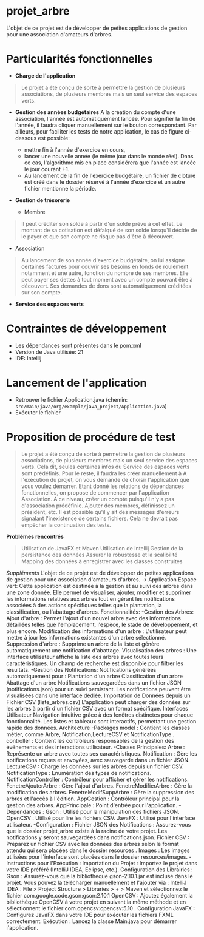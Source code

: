 # projet_arbre
L'objet de ce projet est de développer de petites applications de gestion pour une association d'amateurs d'arbres.

# Particularités fonctionnelles
- **Charge de l'application**
> Le projet a été conçu de sorte à permettre la gestion de plusieurs associations, de plusieurs membres mais un seul service des espaces verts.

- **Gestion des années budgétaires**
A la création du compte d'une association, l'année est automatiquement lancée.
Pour signifier la fin de l'année, il faudra cliquer manuellement sur le bouton correspondant.
Par ailleurs, pour faciliter les tests de notre application, le cas de figure ci-dessous est possible:
  - mettre fin à l'année d'exercice en cours,
  - lancer une nouvelle année (le même jour dans le monde réel).
Dans ce cas, l'algorithme mis en place considérera que l'année est lancée le jour courant +1.
  - Au lancement de la fin de l'exercice budgétaire, un fichier de cloture est créé dans le dossier réservé à l'année d'exercice et un autre fichier mentionne la période.

- **Gestion de trésorerie**
  - Membre
> Il peut créditer son solde à partir d'un solde prévu à cet effet. Le montant de sa cotisation est défalqué de son solde lorsqu'il décide de le payer et que son compte ne risque pas d'être à découvert.
  - Association
> Au lancement de son année d'exercice budgétaire, on lui assigne certaines factures pour couvrir ses besoins en fonds de roulement notamment et une autre, fonction du nombre de ses membres.
> Elle peut payer ses dettes à tout moment avec un compte pouvant être à découvert. Ses demandes de dons sont automatiquement créditées sur son compte.

- **Service des espaces verts**

# Contraintes de développement
- Les dépendances sont présentes dans le pom.xml
- Version de Java utilisée: 21
- IDE: Intellij

# Lancement de l'application
- Retrouver le fichier Application.java (chemin: ```src/main/java/org/example/java_project/Application.java```)
- Exécuter le fichier

# Proposition de procédure de test
> Le projet a été conçu de sorte à permettre la gestion de plusieurs associations, de plusieurs membres mais un seul service des espaces verts.
> Cela dit, seules certaines infos du Service des espaces verts sont prédéfinis. Pour le reste, il faudra les créer manuellement à
> A l'exécution du projet, on vous demande de choisir l'application que vous voulez démarrer.
> Etant donné les relations de dépendances fonctionnelles, on propose de commencer par l'application Association.
> A ce niveau, créer un compte puisqu'il n'y a pas d'association prédéfinie.
> Ajouter des membres, définissez un président, etc.
> Il est possible qu'il y ait des messages d'erreurs signalant l'inexistence de certains fichiers. Cela ne devrait pas empêcher la continuation des tests.

**Problèmes rencontrés**
> Utilisation de JavaFX et Maven
> Utilisation de Intellij
> Gestion de la persistance des données
> Assurer la robustesse et la scalibilité
> Mapping des données à enregistrer avec les classes construites


_Suppléments_
L'objet de ce projet est de développer de petites applications de gestion pour une association d'amateurs d'arbres. -> Application Espace vert: Cette application est destinée à la gestion et au suivi des arbres dans une zone donnée. Elle permet de visualiser, ajouter, modifier et supprimer les informations relatives aux arbres tout en gérant les notifications associées à des actions spécifiques telles que la plantation, la classification, ou l'abattage d'arbres. Fonctionnalités: -Gestion des Arbres: Ajout d'arbre : Permet l'ajout d'un nouvel arbre avec des informations détaillées telles que l'emplacement, l'espèce, le stade de développement, et plus encore. Modification des informations d'un arbre : L'utilisateur peut mettre à jour les informations existantes d'un arbre sélectionné. Suppression d'arbre : Supprime un arbre de la liste et génère automatiquement une notification d'abattage. Visualisation des arbres : Une interface utilisateur affiche la liste des arbres avec toutes leurs caractéristiques. Un champ de recherche est disponible pour filtrer les résultats. -Gestion des Notifications: Notifications générées automatiquement pour : Plantation d'un arbre Classification d'un arbre Abattage d'un arbre Notifications sauvegardées dans un fichier JSON (notifications.json) pour un suivi persistant. Les notifications peuvent être visualisées dans une interface dédiée. Importation de Données depuis un Fichier CSV (liste_arbres.csv) L'application peut charger des données sur les arbres à partir d'un fichier CSV avec un format spécifique. Interfaces Utilisateur Navigation intuitive grâce à des fenêtres distinctes pour chaque fonctionnalité. Les listes et tableaux sont interactifs, permettant une gestion rapide des données. Architecture -Packages model : Contient les classes métier, comme Arbre, Notification,LectureCSV et NotificationType . controller : Contient les contrôleurs responsables de la gestion des événements et des interactions utilisateur. -Classes Principales: Arbre : Représente un arbre avec toutes ses caractéristiques. Notification : Gère les notifications reçues et envoyées, avec sauvegarde dans un fichier JSON. LectureCSV : Charge les données sur les arbres depuis un fichier CSV. NotificationType : Enumération des types de notifications. NotificationController : Contrôleur pour afficher et gérer les notifications. FenetreAjouterArbre : Gère l'ajout d'arbres. FenetreModifierArbre : Gère la modification des arbres. FenetreModifSuppArbre : Gère la suppression des arbres et l'accès à l'édition. AppGestion : Contrôleur principal pour la gestion des arbres. AppPrincipale : Point d'entrée pour l'application. -Dépendances : Gson : Utilisé pour la manipulation des fichiers JSON. OpenCSV : Utilisé pour lire les fichiers CSV. JavaFX : Utilisé pour l'interface utilisateur. -Configuration : Fichier JSON des Notifications : Assurez-vous que le dossier projet_arbre existe à la racine de votre projet. Les notifications y seront sauvegardées dans notifications.json. Fichier CSV : Préparez un fichier CSV avec les données des arbres selon le format attendu qui sera placées dans le dossier resources . Images : Les images utilisées pour l'interface sont placées dans le dossier resources/images. -Instructions pour l'Exécution : Importation du Projet : Importez le projet dans votre IDE préféré (IntelliJ IDEA, Eclipse, etc.). Configuration des Librairies : Gson : Assurez-vous que la bibliothèque gson-2.10.1.jar est incluse dans le projet. Vous pouvez la télécharger manuellement et l'ajouter via : IntelliJ IDEA : File > Project Structure > Libraries > + > Maven et sélectionnez le fichier com.google.code.gson:gson:2.10.1 OpenCSV : Ajoutez également la bibliothèque OpenCSV à votre projet en suivant la même méthode et en sélectionnent le fichier com.opencsv:opencsv:5.10 . Configuration JavaFX : Configurez JavaFX dans votre IDE pour exécuter les fichiers FXML correctement. Exécution : Lancez la classe Main.java pour démarrer l'application.